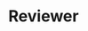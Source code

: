 ---
title: "Reviewer"
venue: "1st African Computer Vision Summer School (ACVSS '24)"
year: 2024
link: https://www.acvss.ai/past-editions/2024
---